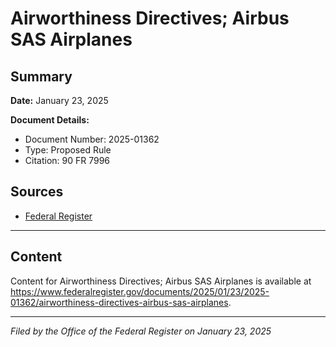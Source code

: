 # Airworthiness Directives; Airbus SAS Airplanes

## Summary

**Date:** January 23, 2025

**Document Details:**
- Document Number: 2025-01362
- Type: Proposed Rule
- Citation: 90 FR 7996

## Sources
- [Federal Register](https://www.federalregister.gov/documents/2025/01/23/2025-01362/airworthiness-directives-airbus-sas-airplanes)

---

## Content

Content for Airworthiness Directives; Airbus SAS Airplanes is available at https://www.federalregister.gov/documents/2025/01/23/2025-01362/airworthiness-directives-airbus-sas-airplanes.

---

*Filed by the Office of the Federal Register on January 23, 2025*
